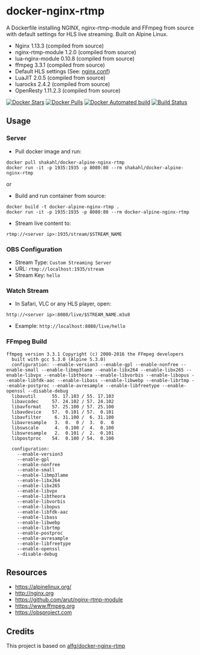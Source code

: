 # docker-nginx-rtmp
A Dockerfile installing NGINX, nginx-rtmp-module and FFmpeg from source with
default settings for HLS live streaming. Built on Alpine Linux.

* Nginx 1.13.3 (compiled from source)
* nginx-rtmp-module 1.2.0 (compiled from source)
* lua-nginx-module 0.10.8 (compiled from source)
* ffmpeg 3.3.1 (compiled from source)
* Default HLS settings (See: [nginx.conf](nginx.conf))
* LuaJIT 2.0.5 (compiled from source)
* luarocks 2.4.2 (compiled from source)
* OpenResty 1.11.2.3 (compiled from source)

[![Docker Stars](https://img.shields.io/docker/stars/shakahl/docker-alpine-nginx-rtmp.svg)](https://hub.docker.com/r/shakahl/docker-alpine-nginx-rtmp/)
[![Docker Pulls](https://img.shields.io/docker/pulls/shakahl/docker-alpine-nginx-rtmp.svg)](https://hub.docker.com/r/shakahl/docker-alpine-nginx-rtmp/)
[![Docker Automated build](https://img.shields.io/docker/automated/shakahl/docker-alpine-nginx-rtmp.svg)](https://hub.docker.com/r/shakahl/docker-alpine-nginx-rtmp/builds/)
[![Build Status](https://travis-ci.org/shakahl/docker-alpine-nginx-rtmp.svg?branch=master)](https://travis-ci.org/shakahl/docker-alpine-nginx-rtmp)

## Usage

### Server
* Pull docker image and run:
```
docker pull shakahl/docker-alpine-nginx-rtmp
docker run -it -p 1935:1935 -p 8080:80 --rm shakahl/docker-alpine-nginx-rtmp
```
or 

* Build and run container from source:
```
docker build -t docker-alpine-nginx-rtmp .
docker run -it -p 1935:1935 -p 8080:80 --rm docker-alpine-nginx-rtmp
```

* Stream live content to:
```
rtmp://<server ip>:1935/stream/$STREAM_NAME
```

### OBS Configuration
* Stream Type: `Custom Streaming Server`
* URL: `rtmp://localhost:1935/stream`
* Stream Key: `hello`

### Watch Stream
* In Safari, VLC or any HLS player, open:
```
http://<server ip>:8080/live/$STREAM_NAME.m3u8
```
* Example: `http://localhost:8080/live/hello`


### FFmpeg Build
```
ffmpeg version 3.3.1 Copyright (c) 2000-2016 the FFmpeg developers
  built with gcc 5.3.0 (Alpine 5.3.0)
  configuration: --enable-version3 --enable-gpl --enable-nonfree --enable-small --enable-libmp3lame --enable-libx264 --enable-libx265 --enable-libvpx --enable-libtheora --enable-libvorbis --enable-libopus --enable-libfdk-aac --enable-libass --enable-libwebp --enable-librtmp --enable-postproc --enable-avresample --enable-libfreetype --enable-openssl --disable-debug
  libavutil      55. 17.103 / 55. 17.103
  libavcodec     57. 24.102 / 57. 24.102
  libavformat    57. 25.100 / 57. 25.100
  libavdevice    57.  0.101 / 57.  0.101
  libavfilter     6. 31.100 /  6. 31.100
  libavresample   3.  0.  0 /  3.  0.  0
  libswscale      4.  0.100 /  4.  0.100
  libswresample   2.  0.101 /  2.  0.101
  libpostproc    54.  0.100 / 54.  0.100

  configuration:
    --enable-version3
    --enable-gpl
    --enable-nonfree
    --enable-small
    --enable-libmp3lame
    --enable-libx264
    --enable-libx265
    --enable-libvpx
    --enable-libtheora
    --enable-libvorbis
    --enable-libopus
    --enable-libfdk-aac
    --enable-libass
    --enable-libwebp
    --enable-librtmp
    --enable-postproc
    --enable-avresample
    --enable-libfreetype
    --enable-openssl
    --disable-debug
```

## Resources
* https://alpinelinux.org/
* http://nginx.org
* https://github.com/arut/nginx-rtmp-module
* https://www.ffmpeg.org
* https://obsproject.com

## Credits

This project is based on [alfg/docker-nginx-rtmp](https://github.com/alfg/docker-nginx-rtmp)
